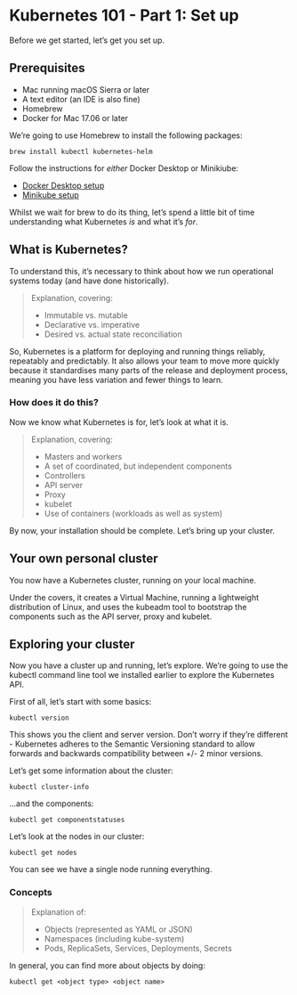 # Kubernetes 101 - Part 1: Set up

Before we get started, let’s get you set up.

## Prerequisites

- Mac running macOS Sierra or later
- A text editor (an IDE is also fine)
- Homebrew
- Docker for Mac 17.06 or later

We’re going to use Homebrew to install the following packages:

	brew install kubectl kubernetes-helm

Follow the instructions for _either_ Docker Desktop or Minikiube:

- [Docker Desktop setup](docker-desktop-setup.md)
- [Minikube setup](minikube-setup.md)

Whilst we wait for brew to do its thing, let’s spend a little bit of time understanding what Kubernetes _is_ and what it’s _for_.

## What is Kubernetes?

To understand this, it’s necessary to think about how we run operational systems today (and have done historically).

> Explanation, covering:
> - Immutable vs. mutable
> - Declarative vs. imperative
> - Desired vs. actual state reconciliation

So, Kubernetes is a platform for deploying and running things reliably, repeatably and predictably. It also allows your team to move more quickly because it standardises many parts of the release and deployment process, meaning you have less variation and fewer things to learn.

### How does it do this?

Now we know what Kubernetes is for, let’s look at what it is.

> Explanation, covering:
> - Masters and workers
> - A set of coordinated, but independent components
> - Controllers
> - API server
> - Proxy
> - kubelet
> - Use of containers (workloads as well as system)

By now, your installation should be complete. Let’s bring up your cluster.

## Your own personal cluster

You now have a Kubernetes cluster, running on your local machine.

Under the covers, it creates a Virtual Machine, running a lightweight distribution of Linux, and uses the kubeadm tool to bootstrap the components such as the API server, proxy and kubelet.

## Exploring your cluster

Now you have a cluster up and running, let’s explore. We’re going to use the kubectl command line tool we installed earlier to explore the Kubernetes API.

First of all, let’s start with some basics:

	kubectl version

This shows you the client and server version. Don’t worry if they’re different - Kubernetes adheres to the Semantic Versioning standard to allow forwards and backwards compatibility between +/- 2 minor versions.

Let’s get some information about the cluster:

	kubectl cluster-info

...and the components:

	kubectl get componentstatuses

Let’s look at the nodes in our cluster:

	kubectl get nodes

You can see we have a single node running everything.

### Concepts

> Explanation of:
> 
> - Objects (represented as YAML or JSON)
> - Namespaces (including kube-system)
> - Pods, ReplicaSets, Services, Deployments, Secrets

In general, you can find more about objects by doing:

	kubectl get <object type> <object name>
